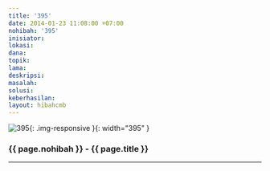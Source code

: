 ```yaml
---
title: '395'
date: 2014-01-23 11:08:00 +07:00
nohibah: '395'
inisiator: 
lokasi: 
dana: 
topik: 
lama: 
deskripsi: 
masalah: 
solusi: 
keberhasilan: 
layout: hibahcmb
---
```


![395](/static/img/hibahcmb/395.png){: .img-responsive }{: width="395" }

### {{ page.nohibah }} - {{ page.title }}

---
